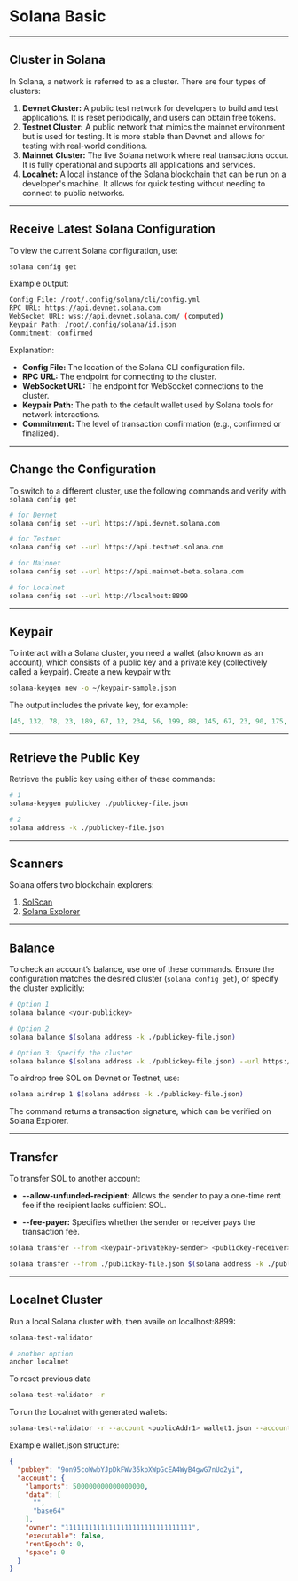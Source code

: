 # Solana Basic

---

## Cluster in Solana

In Solana, a network is referred to as a cluster. There are four types of clusters:

1. **Devnet Cluster:** A public test network for developers to build and test applications. It is reset periodically, and users can obtain free tokens.
2. **Testnet Cluster:** A public network that mimics the mainnet environment but is used for testing. It is more stable than Devnet and allows for testing with real-world conditions.
3. **Mainnet Cluster:** The live Solana network where real transactions occur. It is fully operational and supports all applications and services.
4. **Localnet:** A local instance of the Solana blockchain that can be run on a developer's machine. It allows for quick testing without needing to connect to public networks.

---

## Receive Latest Solana Configuration

To view the current Solana configuration, use:

```bash
solana config get
```

Example output:

```bash
Config File: /root/.config/solana/cli/config.yml
RPC URL: https://api.devnet.solana.com 
WebSocket URL: wss://api.devnet.solana.com/ (computed)
Keypair Path: /root/.config/solana/id.json
Commitment: confirmed 
```

Explanation:
- **Config File:** The location of the Solana CLI configuration file.
- **RPC URL:** The endpoint for connecting to the cluster.
- **WebSocket URL:** The endpoint for WebSocket connections to the cluster.
- **Keypair Path:** The path to the default wallet used by Solana tools for network interactions.
- **Commitment:** The level of transaction confirmation (e.g., confirmed or finalized).

---

## Change the Configuration

To switch to a different cluster, use the following commands and verify with 
`solana config get`

```bash
# for Devnet
solana config set --url https://api.devnet.solana.com

# for Testnet
solana config set --url https://api.testnet.solana.com

# for Mainnet
solana config set --url https://api.mainnet-beta.solana.com

# for Localnet
solana config set --url http://localhost:8899
```

---

## Keypair

To interact with a Solana cluster, you need a wallet (also known as an account), 
which consists of a public key and a private key (collectively called a keypair). 
Create a new keypair with:

```bash
solana-keygen new -o ~/keypair-sample.json 
```

The output includes the private key, for example:
```json
[45, 132, 78, 23, 189, 67, 12, 234, 56, 199, 88, 145, 67, 23, 90, 175, 200, 11, 67, 150, 34, 78, 245, 123, 67, 89, 12, 45, 67, 234, 199, 56, 78, 145, 23, 67, 90, 175, 200, 11, 67, 150, 34, 78, 245, 123, 67, 89, 12, 45, 67, 234, 199, 56, 78, 145, 23, 67, 90, 175, 200, 11]
```

---

## Retrieve the Public Key

Retrieve the public key using either of these commands:

```bash
# 1
solana-keygen publickey ./publickey-file.json

# 2
solana address -k ./publickey-file.json
```

---

## Scanners

Solana offers two blockchain explorers:

1. [SolScan](https://solscan.io/?cluster=devnet)
2. [Solana Explorer](https://explorer.solana.com)

---

## Balance

To check an account’s balance, use one of these commands. Ensure the configuration 
matches the desired cluster (`solana config get`), or specify the cluster explicitly:

```bash
# Option 1
solana balance <your-publickey>

# Option 2
solana balance $(solana address -k ./publickey-file.json)

# Option 3: Specify the cluster
solana balance $(solana address -k ./publickey-file.json) --url https://api.mainnet-beta.solana.com
```

To airdrop free SOL on Devnet or Testnet, use:

```bash
solana airdrop 1 $(solana address -k ./publickey-file.json)
```

The command returns a transaction signature, which can be verified on Solana Explorer.

---

## Transfer

To transfer SOL to another account:

- **--allow-unfunded-recipient:** Allows the sender to pay a one-time rent fee if the recipient lacks sufficient SOL.

- **--fee-payer:** Specifies whether the sender or receiver pays the transaction fee.

```bash
solana transfer --from <keypair-privatekey-sender> <publickey-receiver> value options

solana transfer --from ./publickey-file.json $(solana address -k ./publickey-file2.json) 1 --allow-unfunded-recipient --fee-payer ./publickey-file.json
```

---

## Localnet Cluster

Run a local Solana cluster with, then availe on localhost:8899:

```bash
solana-test-validator

# another option
anchor localnet
```

To reset previous data
```bash
solana-test-validator -r
```

To run the Localnet with generated wallets:

```bash
solana-test-validator -r --account <publicAddr1> wallet1.json --account <publicAddr2> wallet2.json --account <publicAddr3> wallet3.json
```

Example wallet.json structure:

```json
{
  "pubkey": "9on95coWwbYJpDkFWv35koXWpGcEA4WyB4gwG7nUo2yi",
  "account": {
    "lamports": 500000000000000000,
    "data": [
      "",
      "base64"
    ],
    "owner": "11111111111111111111111111111111",
    "executable": false,
    "rentEpoch": 0,
    "space": 0
  }
}
```
